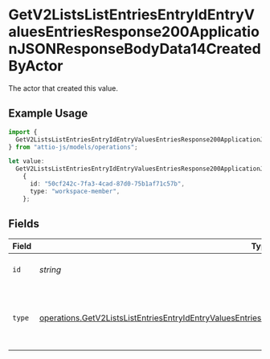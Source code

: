 # GetV2ListsListEntriesEntryIdEntryValuesEntriesResponse200ApplicationJSONResponseBodyData14CreatedByActor

The actor that created this value.

## Example Usage

```typescript
import {
  GetV2ListsListEntriesEntryIdEntryValuesEntriesResponse200ApplicationJSONResponseBodyData14CreatedByActor,
} from "attio-js/models/operations";

let value:
  GetV2ListsListEntriesEntryIdEntryValuesEntriesResponse200ApplicationJSONResponseBodyData14CreatedByActor =
    {
      id: "50cf242c-7fa3-4cad-87d0-75b1af71c57b",
      type: "workspace-member",
    };
```

## Fields

| Field                                                                                                                                                                                                                                  | Type                                                                                                                                                                                                                                   | Required                                                                                                                                                                                                                               | Description                                                                                                                                                                                                                            |
| -------------------------------------------------------------------------------------------------------------------------------------------------------------------------------------------------------------------------------------- | -------------------------------------------------------------------------------------------------------------------------------------------------------------------------------------------------------------------------------------- | -------------------------------------------------------------------------------------------------------------------------------------------------------------------------------------------------------------------------------------- | -------------------------------------------------------------------------------------------------------------------------------------------------------------------------------------------------------------------------------------- |
| `id`                                                                                                                                                                                                                                   | *string*                                                                                                                                                                                                                               | :heavy_minus_sign:                                                                                                                                                                                                                     | An ID to identify the actor.                                                                                                                                                                                                           |
| `type`                                                                                                                                                                                                                                 | [operations.GetV2ListsListEntriesEntryIdEntryValuesEntriesResponse200ApplicationJSONResponseBodyData14Type](../../models/operations/getv2listslistentriesentryidentryvaluesentriesresponse200applicationjsonresponsebodydata14type.md) | :heavy_minus_sign:                                                                                                                                                                                                                     | The type of actor. [Read more information on actor types here](/docs/actors).                                                                                                                                                          |